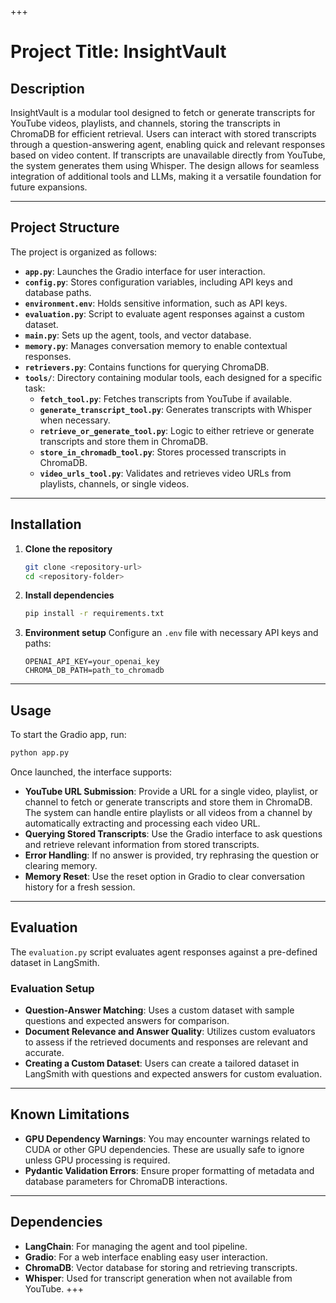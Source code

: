 +++
# Project Title: InsightVault

## Description
InsightVault is a modular tool designed to fetch or generate transcripts for YouTube videos, playlists, and channels, storing the transcripts in ChromaDB for efficient retrieval. Users can interact with stored transcripts through a question-answering agent, enabling quick and relevant responses based on video content. If transcripts are unavailable directly from YouTube, the system generates them using Whisper. The design allows for seamless integration of additional tools and LLMs, making it a versatile foundation for future expansions.

---

## Project Structure

The project is organized as follows:

- **`app.py`**: Launches the Gradio interface for user interaction.
- **`config.py`**: Stores configuration variables, including API keys and database paths.
- **`environment.env`**: Holds sensitive information, such as API keys.
- **`evaluation.py`**: Script to evaluate agent responses against a custom dataset.
- **`main.py`**: Sets up the agent, tools, and vector database.
- **`memory.py`**: Manages conversation memory to enable contextual responses.
- **`retrievers.py`**: Contains functions for querying ChromaDB.
- **`tools/`**: Directory containing modular tools, each designed for a specific task:
    - **`fetch_tool.py`**: Fetches transcripts from YouTube if available.
    - **`generate_transcript_tool.py`**: Generates transcripts with Whisper when necessary.
    - **`retrieve_or_generate_tool.py`**: Logic to either retrieve or generate transcripts and store them in ChromaDB.
    - **`store_in_chromadb_tool.py`**: Stores processed transcripts in ChromaDB.
    - **`video_urls_tool.py`**: Validates and retrieves video URLs from playlists, channels, or single videos.

---

## Installation

1. **Clone the repository**
   ```bash
   git clone <repository-url>
   cd <repository-folder>
   ```

2. **Install dependencies**
   ```bash
   pip install -r requirements.txt
   ```

3. **Environment setup**
   Configure an `.env` file with necessary API keys and paths:
   ```plaintext
   OPENAI_API_KEY=your_openai_key
   CHROMA_DB_PATH=path_to_chromadb
   ```

---

## Usage

To start the Gradio app, run:

```bash
python app.py
```

Once launched, the interface supports:

- **YouTube URL Submission**: Provide a URL for a single video, playlist, or channel to fetch or generate transcripts and store them in ChromaDB. The system can handle entire playlists or all videos from a channel by automatically extracting and processing each video URL.
- **Querying Stored Transcripts**: Use the Gradio interface to ask questions and retrieve relevant information from stored transcripts.
- **Error Handling**: If no answer is provided, try rephrasing the question or clearing memory.
- **Memory Reset**: Use the reset option in Gradio to clear conversation history for a fresh session.

---

## Evaluation

The `evaluation.py` script evaluates agent responses against a pre-defined dataset in LangSmith.

### Evaluation Setup
- **Question-Answer Matching**: Uses a custom dataset with sample questions and expected answers for comparison.
- **Document Relevance and Answer Quality**: Utilizes custom evaluators to assess if the retrieved documents and responses are relevant and accurate.
- **Creating a Custom Dataset**: Users can create a tailored dataset in LangSmith with questions and expected answers for custom evaluation.

---

## Known Limitations

- **GPU Dependency Warnings**: You may encounter warnings related to CUDA or other GPU dependencies. These are usually safe to ignore unless GPU processing is required.
- **Pydantic Validation Errors**: Ensure proper formatting of metadata and database parameters for ChromaDB interactions.

---

## Dependencies

- **LangChain**: For managing the agent and tool pipeline.
- **Gradio**: For a web interface enabling easy user interaction.
- **ChromaDB**: Vector database for storing and retrieving transcripts.
- **Whisper**: Used for transcript generation when not available from YouTube.
+++